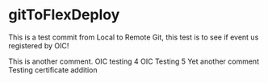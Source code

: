 # gitToFlexDeploy

This is a test commit from Local to Remote Git, this test is to see if event us registered by OIC!

This is another comment.
OIC testing 4
OIC Testing 5
Yet another comment
Testing certificate addition